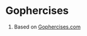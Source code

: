 # Gophercises


1. Based on [Gophercises.com](https://gophercises.com/exercises/?flash=Welcome%20to%20Gophercises%21)
